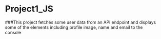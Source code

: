 # Project1_JS
###This project fetches some user data from an API endpoint and displays some of the elements including profile image, name and email to the console
